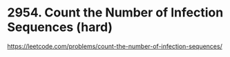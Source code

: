 # 2954. Count the Number of Infection Sequences (hard)

https://leetcode.com/problems/count-the-number-of-infection-sequences/
